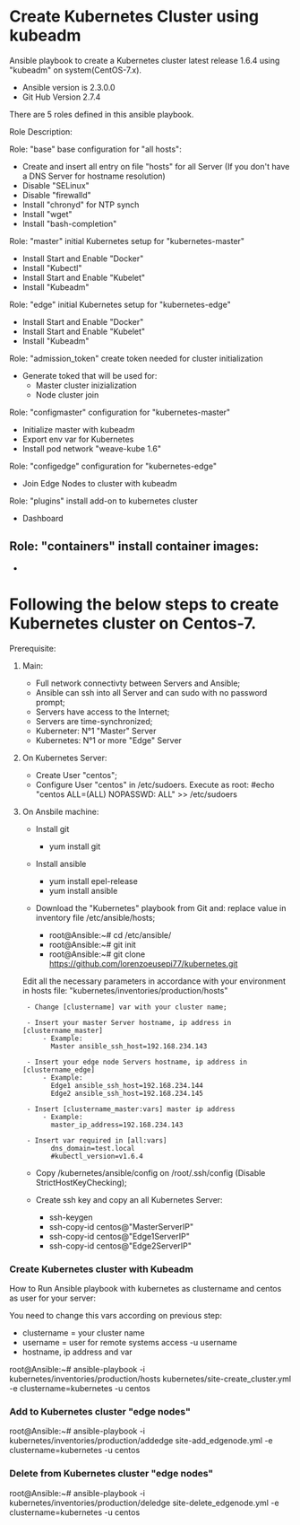 # Create Kubernetes Cluster using kubeadm #

Ansible playbook to create a Kubernetes cluster latest release 1.6.4 using "kubeadm" on system(CentOS-7.x). 
- Ansible version is 2.3.0.0
- Git Hub Version 2.7.4

There are 5 roles defined in this ansible playbook.

Role Description:

Role: "base" 
base configuration for "all hosts":
  - Create and insert all entry on file "hosts" for all Server (If you don't have a DNS Server for hostname resolution) 
  - Disable "SELinux"
  - Disable "firewalld"
  - Install "chronyd" for NTP synch
  - Install "wget"
  - Install "bash-completion"

Role: "master" 
initial Kubernetes setup for "kubernetes-master" 
  - Install Start and Enable "Docker"
  - Install "Kubectl"
  - Install Start and Enable "Kubelet"
  - Install "Kubeadm"
  
Role: "edge" 
initial Kubernetes setup for "kubernetes-edge"
  - Install Start and Enable "Docker"
  - Install Start and Enable "Kubelet"
  - Install "Kubeadm" 
  
Role: "admission_token"
create token needed for cluster initialization
  - Generate toked that will be used for:
    - Master cluster inizialization
    - Node cluster join
  
Role: "configmaster" 
configuration for "kubernetes-master"
  - Initialize master with kubeadm 
  - Export env var for Kubernetes
  - Install pod network "weave-kube 1.6"
  
Role: "configedge" 
configuration for "kubernetes-edge"
  - Join Edge Nodes to cluster with kubeadm

Role: "plugins" 
install add-on to kubernetes cluster
  - Dashboard

Role: "containers"
install container images:
  -
  -
  

# Following the below steps to create Kubernetes cluster on Centos-7.

Prerequisite: 

1) Main:
    - Full network connectivty between Servers and Ansible;
    - Ansible can ssh into all Server and can sudo with no password prompt;
    - Servers have access to the Internet;
    - Servers are time-synchronized;
    - Kuberneter: N°1 "Master" Server
    - Kubernetes: N°1 or more "Edge" Server
  
2) On Kubernetes Server:
    - Create User "centos";
    - Configure User "centos" in /etc/sudoers. Execute as root:
      #echo "centos  ALL=(ALL)       NOPASSWD: ALL" >> /etc/sudoers

3) On Ansbile machine:
    - Install git
      - yum install git
    - Install ansible
      - yum install epel-release
      - yum install ansible

    - Download the "Kubernetes" playbook from Git and: replace value in inventory file /etc/ansible/hosts;
      - root@Ansible:~# cd /etc/ansible/
      - root@Ansible:~# git init
      - root@Ansible:~# git clone https://github.com/lorenzoeusepi77/kubernetes.git

    Edit all the necessary parameters in accordance with your environment in hosts file:
    "kubernetes/inventories/production/hosts"

        - Change [clustername] var with your cluster name;
    
        - Insert your master Server hostname, ip address in [clustername_master]
            - Example:
              Master ansible_ssh_host=192.168.234.143
    
        - Insert your edge node Servers hostname, ip address in [clustername_edge]
            - Example:
              Edge1 ansible_ssh_host=192.168.234.144
              Edge2 ansible_ssh_host=192.168.234.145
    
        - Insert [clustername_master:vars] master ip address
            - Example:
              master_ip_address=192.168.234.143
    
        - Insert var required in [all:vars]
              dns_domain=test.local
              #kubectl_version=v1.6.4

    - Copy /kubernetes/ansible/config on /root/.ssh/config (Disable StrictHostKeyChecking); 
  
    - Create ssh key and copy an all Kubernetes Server:
      - ssh-keygen
      - ssh-copy-id centos@"MasterServerIP"
      - ssh-copy-id centos@"Edge1ServerIP"
      - ssh-copy-id centos@"Edge2ServerIP"

  
### Create Kubernetes cluster	with Kubeadm ###  
How to Run Ansible playbook with kubernetes as clustername and centos as user for your server: 

 You need to change this vars according on previous step:
  - clustername = your cluster name
  - username = user for remote systems access -u username 
  - hostname, ip address and var 

root@Ansible:~# ansible-playbook -i kubernetes/inventories/production/hosts kubernetes/site-create_cluster.yml -e clustername=kubernetes -u centos
  

### Add to Kubernetes cluster "edge nodes" ###
  root@Ansible:~# ansible-playbook -i kubernetes/inventories/production/addedge site-add_edgenode.yml -e clustername=kubernetes -u centos
  
### Delete from Kubernetes cluster "edge nodes" ###
  root@Ansible:~# ansible-playbook -i kubernetes/inventories/production/deledge site-delete_edgenode.yml -e clustername=kubernetes -u centos
